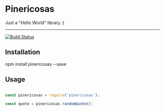 # Pinericosas

Just a "Hello World" library :)

---

[![Build Status](https://travis-ci.org/xergioalex/pinericosas.svg?branch=master)](https://travis-ci.org/xergioalex/pinericosas)

## Installation

npm install pinericosas --save

## Usage

```javascript

const pinericosas = require('pinericosas');

const quote = pinericosas.randomQuote();

```